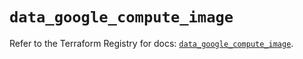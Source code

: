 # `data_google_compute_image`

Refer to the Terraform Registry for docs: [`data_google_compute_image`](https://registry.terraform.io/providers/hashicorp/google/6.25.0/docs/data-sources/compute_image).
